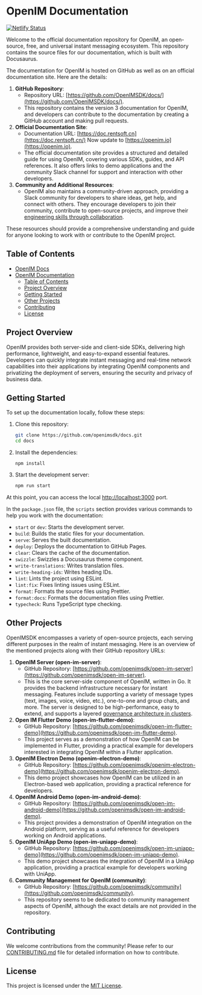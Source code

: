 # OpenIM Documentation

[![Netlify Status](https://api.netlify.com/api/v1/badges/4e054801-f5b6-40c7-826c-3ae5901753f0/deploy-status)](https://app.netlify.com/sites/openim-web/deploys)

Welcome to the official documentation repository for OpenIM, an open-source, free, and universal instant messaging ecosystem. This repository contains the source files for our documentation, which is built with Docusaurus.

The documentation for OpenIM is hosted on GitHub as well as on an official documentation site. Here are the details:

1. **GitHub Repository**:
   + Repository URL: [https://github.com/OpenIMSDK/docs/](https://github.com/OpenIMSDK/docs/).
   + This repository contains the version 3 documentation for OpenIM, and developers can contribute to the documentation by creating a GitHub account and making pull requests.
2. **Official Documentation Site**:
   + Documentation URL: [https://doc.rentsoft.cn](https://doc.rentsoft.cn/) Now update to [https://openim.io](https://openim.io).
   + The official documentation site provides a structured and detailed guide for using OpenIM, covering various SDKs, guides, and API references. It also offers links to demo applications and the community Slack channel for support and interaction with other developers.
3. **Community and Additional Resources**:
   + OpenIM also maintains a community-driven approach, providing a Slack community for developers to share ideas, get help, and connect with others. They encourage developers to join their community, contribute to open-source projects, and improve their [engineering skills through collaboration](https://github.com/openimsdk).

These resources should provide a comprehensive understanding and guide for anyone looking to work with or contribute to the OpenIM project.

## Table of Contents

- [OpenIM Docs](#openim-docs)
- [OpenIM Documentation](#openim-documentation)
  - [Table of Contents](#table-of-contents)
  - [Project Overview](#project-overview)
  - [Getting Started](#getting-started)
  - [Other Projects](#other-projects)
  - [Contributing](#contributing)
  - [License](#license)

## Project Overview

OpenIM provides both server-side and client-side SDKs, delivering high performance, lightweight, and easy-to-expand essential features. Developers can quickly integrate instant messaging and real-time network capabilities into their applications by integrating OpenIM components and privatizing the deployment of servers, ensuring the security and privacy of business data.

## Getting Started

To set up the documentation locally, follow these steps:

1. Clone this repository:

   ```bash
   git clone https://github.com/openimsdk/docs.git
   cd docs
   ```

2. Install the dependencies:

   ```
   npm install
   ```

3. Start the development server:

   ```bash
   npm run start
   ```
At this point, you can access the local [http://localhost:3000](http://localhost:3000/) port.


In the `package.json` file, the `scripts` section provides various commands to help you work with the documentation:

+ `start` or `dev`: Starts the development server.
+ `build`: Builds the static files for your documentation.
+ `serve`: Serves the built documentation.
+ `deploy`: Deploys the documentation to GitHub Pages.
+ `clear`: Clears the cache of the documentation.
+ `swizzle`: Swizzles a Docusaurus theme component.
+ `write-translations`: Writes translation files.
+ `write-heading-ids`: Writes heading IDs.
+ `lint`: Lints the project using ESLint.
+ `lint:fix`: Fixes linting issues using ESLint.
+ `format`: Formats the source files using Prettier.
+ `format:docs`: Formats the documentation files using Prettier.
+ `typecheck`: Runs TypeScript type checking.

## Other Projects

OpenIMSDK encompasses a variety of open-source projects, each serving different purposes in the realm of instant messaging. Here is an overview of the mentioned projects along with their GitHub repository URLs:

1. **OpenIM Server (open-im-server)**:
   + GitHub Repository: [https://github.com/openimsdk/open-im-server](https://github.com/openimsdk/open-im-server).
   + This is the core server-side component of OpenIM, written in Go. It provides the backend infrastructure necessary for instant messaging. Features include supporting a variety of message types (text, images, voice, video, etc.), one-to-one and group chats, and more. The server is designed to be high-performance, easy to extend, and supports a layered [governance architecture in clusters](https://openim.io).
2. **Open IM Flutter Demo (open-im-flutter-demo)**:
   + GitHub Repository: [https://github.com/openimsdk/open-im-flutter-demo](https://github.com/openimsdk/open-im-flutter-demo).
   + This project serves as a demonstration of how OpenIM can be implemented in Flutter, providing a practical example for developers interested in integrating OpenIM within a Flutter application.
3. **OpenIM Electron Demo (openim-electron-demo)**:
   + GitHub Repository: [https://github.com/openimsdk/openim-electron-demo](https://github.com/openimsdk/openim-electron-demo).
   + This demo project showcases how OpenIM can be utilized in an Electron-based web application, providing a practical reference for developers.
4. **OpenIM Android Demo (open-im-android-demo)**:
   + GitHub Repository: [https://github.com/openimsdk/open-im-android-demo](https://github.com/openimsdk/open-im-android-demo).
   + This project provides a demonstration of OpenIM integration on the Android platform, serving as a useful reference for developers working on Android applications.
5. **OpenIM UniApp Demo (open-im-uniapp-demo)**:
   + GitHub Repository: [https://github.com/openimsdk/open-im-uniapp-demo](https://github.com/openimsdk/open-im-uniapp-demo).
   + This demo project showcases the integration of OpenIM in a UniApp application, providing a practical example for developers working with UniApp.
6. **Community Management for OpenIM (community)**:
   + GitHub Repository: [https://github.com/openimsdk/community](https://github.com/openimsdk/community).
   + This repository seems to be dedicated to community management aspects of OpenIM, although the exact details are not provided in the repository.

## Contributing

We welcome contributions from the community! Please refer to our [CONTRIBUTING.md](https://github.com/openimsdk/community/tree/main/CONTRIBUTING.md) file for detailed information on how to contribute.

## License

This project is licensed under the [MIT License](https://github.com/openimsdk/docs/blob/main/LICENSE).
